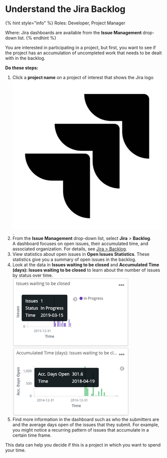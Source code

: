 # Understand the Jira Backlog

{% hint style="info" %}
Roles: Developer, Project Manager

Where: Jira dashboards are available from the **Issue Management** drop-down list.
{% endhint %}

You are interested in participating in a project, but first, you want to see if the project has an accumulation of uncompleted work that needs to be dealt with in the backlog.

**Do these steps:**

1. Click a **project name** on a project of interest that shows the Jira logo ![](<../../.gitbook/assets/18088260 (3) (3) (3) (3) (1).png>).
2. From the **Issue Management** drop-down list, select **Jira** > **Backlog**.\
   A dashboard focuses on open issues, their accumulated time, and associated organization. For details, see [Jira > Backlog](../technical-metrics/project-management/jira.md#backlog).
3. View statistics about open issues in **Open Issues Statistics**. These statistics give you a summary of open issues in the backlog.
4. Look at the data in **Issues waiting to be closed** and **Accumulated Time (days): Issues waiting to be closed** to learn about the number of issues by status over time.\
   ![](../../.gitbook/assets/18088200.png)\
   ![](../../.gitbook/assets/18088199.png)
5. Find more information in the dashboard such as who the submitters are and the average days open of the issues that they submit. For example, you might notice a recurring pattern of issues that accumulate in a certain time frame.

This data can help you decide if this is a project in which you want to spend your time.
